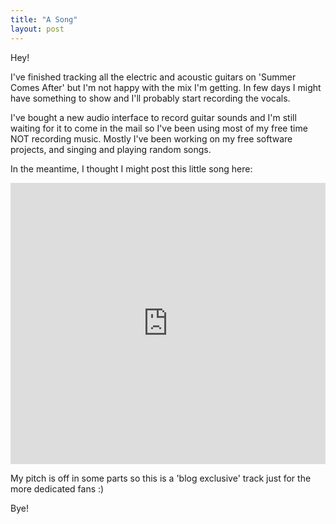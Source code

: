 ```yaml
---
title: "A Song"
layout: post
---
```


Hey!

I've finished tracking all the electric and acoustic guitars on 'Summer Comes After' but I'm not happy with the mix I'm getting. In few days I might have something to show and I'll probably start recording the vocals.

I've bought a new audio interface to record guitar sounds and I'm still waiting for it to come in the mail so I've been using most of my free time NOT recording music. Mostly I've been working on my free software projects, and singing and playing random songs.

In the meantime, I thought I might post this little song here:

<iframe width="100%" height="450" scrolling="no" frameborder="no" src="https://w.soundcloud.com/player/?url=https%3A//api.soundcloud.com/tracks/218503217%3Fsecret_token%3Ds-1wb8I&amp;auto_play=false&amp;hide_related=false&amp;show_comments=true&amp;show_user=true&amp;show_reposts=false&amp;visual=true"></iframe>

My pitch is off in some parts so this is a 'blog exclusive' track just for the more dedicated fans :)

Bye!